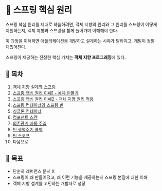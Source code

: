 # 🌱 스프링 핵심 원리

스프링 핵심 원리를 제대로 학습하려면, 객체 지향의 원리와 그 원리를 스프링이 어떻게 지원하는지, 객체 지향과 스프링을 함께 풀어가며 이해해야 한다. 

이 과정을 이해하면 애플리케이션을 개발하고 설계하는 시야가 달라지고, 개발이 정말 재밌어진다.
  
스프링이 제공하는 진정한 핵심 가치는 **객체 지향 프로그래밍**에 있다. 

## 🌱 목차

1. [객체 지향 설계와 스프링](https://github.com/jeongwon-iee/TIL/blob/master/Back-end/%EC%8A%A4%ED%94%84%EB%A7%81/2.%20%EC%8A%A4%ED%94%84%EB%A7%81%20%ED%95%B5%EC%8B%AC%20%EC%9B%90%EB%A6%AC/01.%20%EA%B0%9D%EC%B2%B4%20%EC%A7%80%ED%96%A5%20%EC%84%A4%EA%B3%84%EC%99%80%20%EC%8A%A4%ED%94%84%EB%A7%81.md)  
2. [스프링 핵심 원리 이해1 - 예제 만들기](https://github.com/jeongwon-iee/TIL/blob/master/Back-end/%EC%8A%A4%ED%94%84%EB%A7%81/2.%20%EC%8A%A4%ED%94%84%EB%A7%81%20%ED%95%B5%EC%8B%AC%20%EC%9B%90%EB%A6%AC/02.%20%EC%8A%A4%ED%94%84%EB%A7%81%20%ED%95%B5%EC%8B%AC%20%EC%9B%90%EB%A6%AC%20%EC%9D%B4%ED%95%B4%20-%20%EC%98%88%EC%A0%9C%20%EB%A7%8C%EB%93%A4%EA%B8%B0.md)
3. [스프링 핵심 원리 이해2 - 객체 지향 원리 적용](https://github.com/jeongwon-iee/TIL/blob/master/%EC%8A%A4%ED%94%84%EB%A7%81/2.%20%EC%8A%A4%ED%94%84%EB%A7%81%20%ED%95%B5%EC%8B%AC%20%EC%9B%90%EB%A6%AC/03.%20%EC%8A%A4%ED%94%84%EB%A7%81%20%ED%95%B5%EC%8B%AC%20%EC%9B%90%EB%A6%AC%20%EC%9D%B4%ED%95%B4%202%20-%20%EA%B0%9D%EC%B2%B4%20%EC%A7%80%ED%96%A5%20%EC%9B%90%EB%A6%AC%20%EC%A0%81%EC%9A%A9.md)
4. [스프링 컨테이너와 스프링 빈](https://github.com/jeongwon-iee/TIL/blob/master/%EC%8A%A4%ED%94%84%EB%A7%81/2.%20%EC%8A%A4%ED%94%84%EB%A7%81%20%ED%95%B5%EC%8B%AC%20%EC%9B%90%EB%A6%AC/04.%20%EC%8A%A4%ED%94%84%EB%A7%81%20%EC%BB%A8%ED%85%8C%EC%9D%B4%EB%84%88%EC%99%80%20%EC%8A%A4%ED%94%84%EB%A7%81%20%EB%B9%88.md)
5. [싱글톤 컨테이너](https://github.com/jeongwon-iee/TIL/blob/master/%EC%8A%A4%ED%94%84%EB%A7%81/2.%20%EC%8A%A4%ED%94%84%EB%A7%81%20%ED%95%B5%EC%8B%AC%20%EC%9B%90%EB%A6%AC/05.%20%EC%8B%B1%EA%B8%80%ED%86%A4%20%EC%BB%A8%ED%85%8C%EC%9D%B4%EB%84%88.md)
6. [컴포넌트 스캔](https://github.com/jeongwon-iee/TIL/blob/master/%EC%8A%A4%ED%94%84%EB%A7%81/2.%20%EC%8A%A4%ED%94%84%EB%A7%81%20%ED%95%B5%EC%8B%AC%20%EC%9B%90%EB%A6%AC/06.%20%EC%BB%B4%ED%8F%AC%EB%84%8C%ED%8A%B8%20%EC%8A%A4%EC%BA%94.md)
7. [의존관계 자동 주입](https://github.com/jeongwon-iee/TIL/blob/master/%EC%8A%A4%ED%94%84%EB%A7%81/2.%20%EC%8A%A4%ED%94%84%EB%A7%81%20%ED%95%B5%EC%8B%AC%20%EC%9B%90%EB%A6%AC/07.%20%EC%9D%98%EC%A1%B4%EA%B4%80%EA%B3%84%20%EC%9E%90%EB%8F%99%20%EC%A3%BC%EC%9E%85.md)
8. [빈 생명주기 콜백](https://github.com/jeongwon-iee/TIL/blob/master/Back-end/%EC%8A%A4%ED%94%84%EB%A7%81/2.%20%EC%8A%A4%ED%94%84%EB%A7%81%20%ED%95%B5%EC%8B%AC%20%EC%9B%90%EB%A6%AC/08.%20%EB%B9%88%20%EC%83%9D%EB%AA%85%EC%A3%BC%EA%B8%B0%20%EC%BD%9C%EB%B0%B1.md)  
9. [빈 스코프](https://github.com/jeongwon-iee/TIL/blob/master/Back-end/%EC%8A%A4%ED%94%84%EB%A7%81/2.%20%EC%8A%A4%ED%94%84%EB%A7%81%20%ED%95%B5%EC%8B%AC%20%EC%9B%90%EB%A6%AC/09.%20%ED%94%84%EB%A1%9C%ED%86%A0%ED%83%80%EC%9E%85%20%EC%8A%A4%EC%BD%94%ED%94%84%20-%20%EC%8B%B1%EA%B8%80%ED%86%A4%20%EB%B9%88%EA%B3%BC%20%ED%95%A8%EA%BB%98%20%EC%82%AC%EC%9A%A9%EC%8B%9C%20%EB%AC%B8%EC%A0%9C%EC%A0%90.md)
10. 다음으로

## 🌱 목표

- 단순히 레퍼런스 문서 X
- 스프링이 왜 만들어졌고, 왜 이런 기능을 제공하는지 스프링 본질에 대한 이해
- 객체 지향 설계를 고민하는 개발자로 성장
